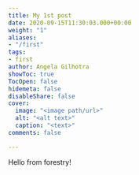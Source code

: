 ```yaml
---
title: My 1st post
date: 2020-09-15T11:30:03.000+00:00
weight: "1"
aliases:
- "/first"
tags:
- first
author: Angela Gilhotra
showToc: true
TocOpen: false
hidemeta: false
disableShare: false
cover:
  image: "<image path/url>"
  alt: "<alt text>"
  caption: "<text>"
comments: false

---
```

Hello from forestry!